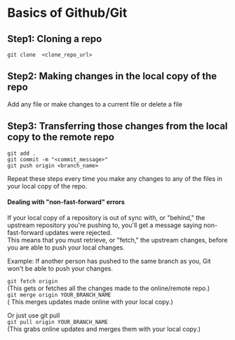 # Basics of Github/Git

## Step1: Cloning a repo  
`git clone  <clone_repo_url>`

## Step2: Making changes in the local copy of the repo  
Add any file or make changes to a current file or delete a file

## Step3: Transferring those changes from the local copy to the remote repo  
`git add .`  
`git commit -m "<commit_message>"`  
`git push origin <branch_name>`

Repeat these steps every time you make any changes to any of the files in your local copy of the repo.

#### Dealing with "non-fast-forward" errors  
If your local copy of a repository is out of sync with, or "behind," the upstream repository you're pushing to, you'll get a message saying non-fast-forward updates were rejected.  
This means that you must retrieve, or "fetch," the upstream changes, before you are able to push your local changes.  

Example: If another person has pushed to the same branch as you, Git won't be able to push your changes.

`git fetch origin`  
(This gets or fetches all the changes made to the online/remote repo.)  
`git merge origin YOUR_BRANCH_NAME`  
( This merges updates made online with your local copy.)

Or just use git pull  
`git pull origin YOUR_BRANCH_NAME`  
(This grabs online updates and merges them with your local copy.)
